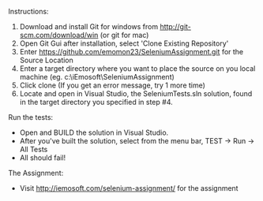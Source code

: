 Instructions:

1. Download and install Git for windows from http://git-scm.com/download/win (or git for mac)
2. Open Git Gui after installation, select 'Clone Existing Repository'
3. Enter https://github.com/emomon23/SeleniumAssignment.git for the Source Location
4. Enter a target directory where you want to place the source on you local machine (eg. c:\iEmosoft\SeleniumAssignment)
5. Click clone (If you get an error message, try 1 more time)
6. Locate and open in Visual Studio, the SeleniumTests.sln solution, found in the target directory you specified in step #4.  


Run the tests:
 - Open and BUILD the solution in Visual Studio.
 - After you've built the solution, select from the menu bar, TEST -> Run -> All Tests
 - All should fail!
   
The Assignment: 
   - Visit http://iemosoft.com/selenium-assignment/ for the assignment
